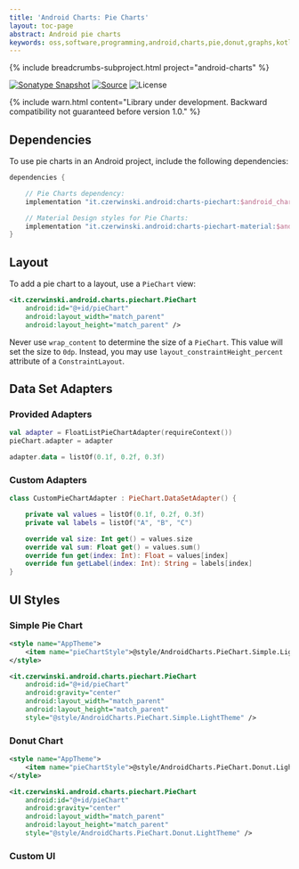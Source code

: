 ```yaml
---
title: 'Android Charts: Pie Charts'
layout: toc-page
abstract: Android pie charts
keywords: oss,software,programming,android,charts,pie,donut,graphs,kotlin
---
```


{% include breadcrumbs-subproject.html project="android-charts" %}

[![Sonatype Snapshot](https://img.shields.io/nexus/s/https/oss.sonatype.org/it.czerwinski.android/charts-piechart.svg)](https://oss.sonatype.org/content/repositories/snapshots/it/czerwinski/android/charts-piechart/)
[![Source](https://img.shields.io/badge/source-GitHub-blue.svg)](https://github.com/sczerwinski/android-charts)
![License](https://img.shields.io/github/license/sczerwinski/android-charts.svg)

{% include warn.html
content="Library under development. Backward compatibility not guaranteed before version 1.0." %}

## Dependencies

To use pie charts in an Android project, include the following dependencies:

```groovy
dependencies {

    // Pie Charts dependency:
    implementation "it.czerwinski.android:charts-piechart:$android_charts_version"

    // Material Design styles for Pie Charts: 
    implementation "it.czerwinski.android:charts-piechart-material:$android_charts_version"
}
```

## Layout

To add a pie chart to a layout, use a `PieChart` view:

```xml
<it.czerwinski.android.charts.piechart.PieChart
    android:id="@+id/pieChart"
    android:layout_width="match_parent"
    android:layout_height="match_parent" />
```

Never use `wrap_content` to determine the size of a `PieChart`. This value will set the size to `0dp`.
Instead, you may use `layout_constraintHeight_percent` attribute of a `ConstraintLayout`.

## Data Set Adapters

### Provided Adapters

```kotlin
val adapter = FloatListPieChartAdapter(requireContext())
pieChart.adapter = adapter

adapter.data = listOf(0.1f, 0.2f, 0.3f)
```

### Custom Adapters

```kotlin
class CustomPieChartAdapter : PieChart.DataSetAdapter() {

    private val values = listOf(0.1f, 0.2f, 0.3f)
    private val labels = listOf("A", "B", "C")

    override val size: Int get() = values.size
    override val sum: Float get() = values.sum()
    override fun get(index: Int): Float = values[index]
    override fun getLabel(index: Int): String = labels[index]
}
```

## UI Styles

### Simple Pie Chart

```xml
<style name="AppTheme">
    <item name="pieChartStyle">@style/AndroidCharts.PieChart.Simple.LightTheme</item>
</style>
```

```xml
<it.czerwinski.android.charts.piechart.PieChart
    android:id="@+id/pieChart"
    android:gravity="center"
    android:layout_width="match_parent"
    android:layout_height="match_parent"
    style="@style/AndroidCharts.PieChart.Simple.LightTheme" />
```

### Donut Chart

```xml
<style name="AppTheme">
    <item name="pieChartStyle">@style/AndroidCharts.PieChart.Donut.LightTheme</item>
</style>
```

```xml
<it.czerwinski.android.charts.piechart.PieChart
    android:id="@+id/pieChart"
    android:gravity="center"
    android:layout_width="match_parent"
    android:layout_height="match_parent"
    style="@style/AndroidCharts.PieChart.Donut.LightTheme" />
```

### Custom UI
